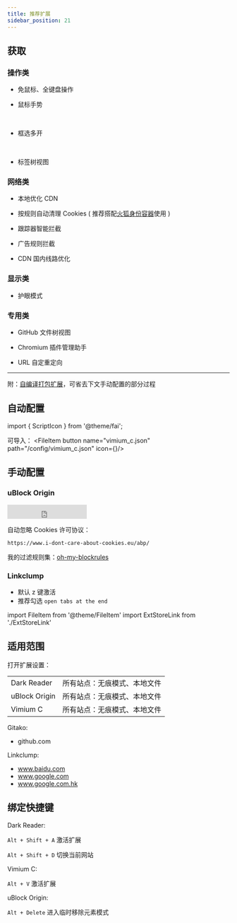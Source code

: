 ```yaml
---
title: 推荐扩展
sidebar_position: 21
---
```


## 获取

### 操作类

- 免鼠标、全键盘操作

  <ExtStoreLink name='Vimium C'
  chrome='https://chrome.google.com/webstore/detail/vimium-c-all-by-keyboard/hfjbmagddngcpeloejdejnfgbamkjaeg'
  edge='https://microsoftedge.microsoft.com/addons/detail/vimium-c-all-by-keyboar/aibcglbfblnogfjhbcmmpobjhnomhcdo'
  firefox='https://addons.mozilla.org/zh-CN/firefox/addon/vimium-c/'
  />

- 鼠标手势

  <ExtStoreLink name='Gesturefy'
  firefox='https://addons.mozilla.org/zh-CN/firefox/addon/gesturefy/' />
  &nbsp;
  <ExtStoreLink name='smartUp'
  chrome='https://chrome.google.com/webstore/detail/smartup-gestures/bgjfekefhjemchdeigphccilhncnjldn?hl=zh'
  edge='https://microsoftedge.microsoft.com/addons/detail/smartup%E6%89%8B%E5%8A%BF/elponhbfjjjihgeijofonnflefhcbckp'
  />

- 框选多开

  <ExtStoreLink name='Snap Links Plus'
  firefox='https://addons.mozilla.org/zh-CN/firefox/addon/snaplinksplus/' />
  &nbsp;
  <ExtStoreLink name='Linkclump'
  chrome='https://chrome.google.com/webstore/detail/linkclump/lfpjkncokllnfokkgpkobnkbkmelfefj' />

- 标签树视图
  <ExtStoreLink name='Snap Links Plus'
  firefox='https://addons.mozilla.org/zh-CN/firefox/addon/tree-style-tab/' />

### 网络类

- 本地优化 CDN

  <ExtStoreLink name='Decentraleyes'
  firefox='https://addons.mozilla.org/zh-CN/firefox/addon/decentraleyes/'
  chrome='https://chrome.google.com/webstore/detail/decentraleyes/ldpochfccmkkmhdbclfhpagapcfdljkj'
  edge='https://microsoftedge.microsoft.com/addons/detail/lmijmgnfconjockjeepmlmkkibfgjmla'
  />

- 按规则自动清理 Cookies ( 推荐搭配[火狐身份容器](https://addons.mozilla.org/zh-CN/firefox/addon/multi-account-containers/)使用 )

  <ExtStoreLink name="Cookie AutoDelete"
  firefox='https://addons.mozilla.org/en-US/firefox/addon/cookie-autodelete/'
  chrome='https://chrome.google.com/webstore/detail/cookie-autodelete/fhcgjolkccmbidfldomjliifgaodjagh'
  edge='https://microsoftedge.microsoft.com/addons/detail/djkjpnciiommncecmdefpdllknjdmmmo'
  />

- 跟踪器智能拦截

  <ExtStoreLink name='Privacy Badger'
  firefox='https://addons.mozilla.org/firefox/downloads/latest/privacy-badger17/'
  chrome='https://chrome.google.com/webstore/detail/privacy-badger/pkehgijcmpdhfbdbbnkijodmdjhbjlgp'
  edge='https://microsoftedge.microsoft.com/addons/detail/mkejgcgkdlddbggjhhflekkondicpnop'
  />

- 广告规则拦截

  <ExtStoreLink name='uBlock Origin'
  firefox='https://addons.mozilla.org/zh-CN/firefox/addon/ublock-origin/'
  chrome='https://chrome.google.com/webstore/detail/ublock-origin/cjpalhdlnbpafiamejdnhcphjbkeiagm'
  edge='https://microsoftedge.microsoft.com/addons/detail/ublock-origin/odfafepnkmbhccpbejgmiehpchacaeak'
  />

- CDN 国内线路优化

  <ExtStoreLink name='Replace Google CDN'
  firefox='https://addons.mozilla.org/zh-CN/firefox/addon/google-cdn-replace/'
  chrome='https://chrome.google.com/webstore/detail/replace-google-cdn/kpampjmfiopfpkkepbllemkibefkiice'
  edge='https://microsoftedge.microsoft.com/addons/detail/replace-google-cdn/cojepngjobmaiajphkijbdcdjnnjhpjc'
  />

### 显示类

- 护眼模式

  <ExtStoreLink name='Dark Reader'
  chrome='https://chrome.google.com/webstore/detail/dark-reader/eimadpbcbfnmbkopoojfekhnkhdbieeh'
  edge='https://microsoftedge.microsoft.com/addons/detail/dark-reader/ifoakfbpdcdoeenechcleahebpibofpc'
  firefox='https://addons.mozilla.org/zh-CN/firefox/addon/darkreader/'
  />

### 专用类

- GitHub 文件树视图

  <ExtStoreLink name='Gitako'
  chrome='https://chrome.google.com/webstore/detail/gitako-github-file-tree/giljefjcheohhamkjphiebfjnlphnokk'
  edge='https://microsoftedge.microsoft.com/addons/detail/gitako-github-file-tree/alpoloddcggjhakjemghahlkofjekbca'
  firefox='https://addons.mozilla.org/zh-CN/firefox/addon/gitako-github-file-tree/'
  />

- Chromium 插件管理助手

  <ExtStoreLink name='Extension Manager'
  chrome='https://chrome.google.com/webstore/detail/extension-manager/gjldcdngmdknpinoemndlidpcabkggco'
  edge='https://microsoftedge.microsoft.com/addons/detail/bhahgfgngfghgjhnpplmemebhenieijb'
  />

- URL 自定重定向

  <ExtStoreLink name='Gooreplacer'
  chrome='https://chrome.google.com/webstore/detail/gooreplacer/jnlkjeecojckkigmchmfoigphmgkgbip'
  edge='https://microsoftedge.microsoft.com/addons/detail/gooreplacer/cidbonnpjopamnhfjdgfcmjmlmehjnej'
  firefox='https://addons.mozilla.org/firefox/addon/gooreplacer/'
  />

---

附：[自编译打包扩展](https://gitee.com/littleboyharry-crx/ohmycrx/blob/master/README.md)，可省去下文手动配置的部分过程

## 自动配置

import { ScriptIcon } from '@theme/fai';

可导入：
<FileItem button name="vimium_c.json" path="/config/vimium_c.json" icon={<ScriptIcon />}/>

## 手动配置

### uBlock Origin

<iframe src="https://ghbtns.com/github-btn.html?user=littleboyharry&repo=oh-my-blockrules&type=star&count=true&size=large" frameborder="0" scrolling="0" width="180" height="32" title="GitHub" style={{float:'right'}}></iframe>

自动忽略 Cookies 许可协议：

    https://www.i-dont-care-about-cookies.eu/abp/

我的过滤规则集：[oh-my-blockrules](https://github.com/LittleboyHarry/oh-my-blockrules)

### Linkclump

- 默认 z 键激活
- 推荐勾选 `open tabs at the end`

import FileItem from '@theme/FileItem'
import ExtStoreLink from './ExtStoreLink'

## 适用范围

打开扩展设置：

<div className="no-table-header no-table-border">

|               |                              |
| ------------- | ---------------------------- |
| Dark Reader   | 所有站点：无痕模式、本地文件 |
| uBlock Origin | 所有站点：无痕模式、本地文件 |
| Vimium C      | 所有站点：无痕模式、本地文件 |

</div>

<div className="autoselect-item-of-list">

Gitako:

- github.com

Linkclump:

- www.baidu.com
- www.google.com
- www.google.com.hk

</div>

## 绑定快捷键

 <div className="left-float-scope">
<div>

Dark Reader:

`Alt + Shift + A` 激活扩展

`Alt + Shift + D` 切换当前网站

</div>

<div>
Vimium C:

`Alt + V` 激活扩展

uBlock Origin:

`Alt + Delete` 进入临时移除元素模式

</div>
</div>
